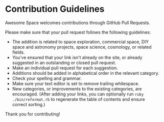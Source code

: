 # Contribution Guidelines

Awesome Space welcomes contributions through GitHub Pull Requests.

Please make sure that your pull request follows the following guidelines:

- The addition is related to space exploration, commercial space, DIY space and astronomy projects, space science, cosmology, or related fields.
- You've ensured that your link isn't already on the site, or already suggested in an outstanding or closed pull request.
- Make an individual pull request for each suggestion.
- Additions should be added in alphabetical order in the relevant category.
- Check your spelling and grammar.
- Make sure your text editor is set to remove trailing whitespace.
- New categories, or improvements to the existing categories, are encouraged. (After adding your links, you can optionally run `ruby ./bin/reformat.rb` to regenerate the table of contents and ensure correct sorting.)

Thank you for contributing!
